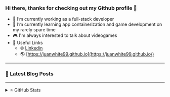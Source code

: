 ### Hi there, thanks for checking out my Github profile 👀
- 👷 I’m currently working as a full-stack developer
- 🧙 I’m currently learning app containerization and game development on my rarely spare time
- 🎮 I'm always interested to talk about videogames
- 🔌 Useful Links
	- 🌐 [Linkedin](https://www.linkedin.com/in/juan-pablo-lb99/)
	- 🌎 [https://juanwhite99.github.io](https://juanwhite99.github.io/)

---
### 📕 Latest Blog Posts
<!-- BLOG-POST-LIST:START -->
<!-- BLOG-POST-LIST:END -->

---
<details>
  <summary>⭐ GitHub Stats</summary>
  <img align="left" alt="GitHub Stats" src="https://github-readme-stats.vercel.app/api?username=juanwhite99&show_icons=true&hide_border=true" />
  <img align="left" alt="GitHub Stats" src="https://github-readme-stats.vercel.app/api/top-langs/?username=juanwhite99&show_icons=true&hide_border=true" />
</details>
